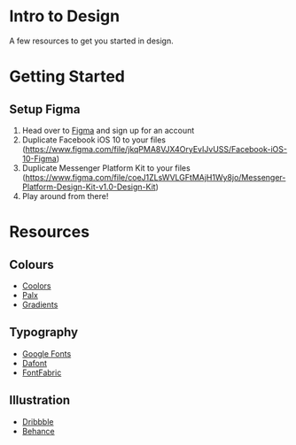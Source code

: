 # Intro to Design

A few resources to get you started in design.

# Getting Started

## Setup Figma

1. Head over to [Figma](http://figma.com/) and sign up for an account
1. Duplicate Facebook iOS 10 to your files (https://www.figma.com/file/jkqPMA8VJX4OryEvIJvUSS/Facebook-iOS-10-Figma)
1. Duplicate Messenger Platform Kit to your files (https://www.figma.com/file/coeJ1ZLsWVLGFtMAjH1Wy8jo/Messenger-Platform-Design-Kit-v1.0-Design-Kit)
1. Play around from there!

# Resources

## Colours
- [Coolors](https://coolors.co/app)
- [Palx](https://palx.jxnblk.com/)
- [Gradients](http://www.gradients.io/)

## Typography
- [Google Fonts](https://fonts.google.com/)
- [Dafont](https://www.dafont.com/)
- [FontFabric](http://www.fontfabric.com/)

## Illustration
- [Dribbble](http://dribbble.com)
- [Behance](http://behance.net)
